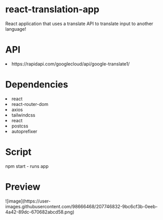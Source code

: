 # react-translation-app
React application that uses a translate API to translate input to another language!
<h1>API</h1>
<li>https://rapidapi.com/googlecloud/api/google-translate1/</li>


<h1>Dependencies</h1>
<li>react</li>
<li>react-router-dom</li>
<li>axios</li>
<li>tailwindcss</li>
<li>react</li>
<li>postcss</li>
<li>autoprefixer</li>


<h1>Script</h1>
npm start - runs app


<h1>Preview</h1>
![image](https://user-images.githubusercontent.com/98666468/207746832-9bc6cf3b-0eeb-4a42-89dc-670682abcd58.png)

